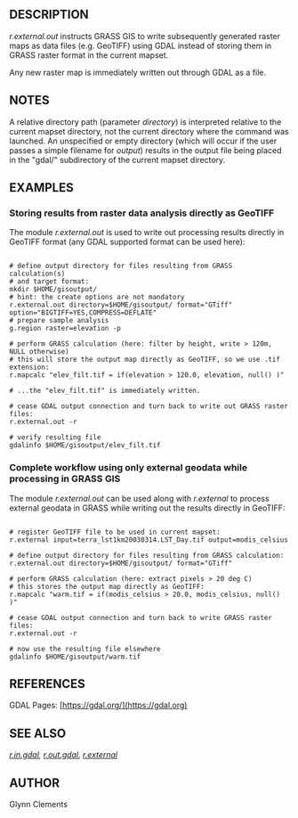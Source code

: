 
## DESCRIPTION

*r.external.out* instructs GRASS GIS to write subsequently generated
raster maps as data files (e.g. GeoTIFF) using GDAL instead of storing them
in GRASS raster format in the current mapset.

Any new raster map is immediately written out through GDAL as a file.

## NOTES

A relative directory path (parameter *directory*) is interpreted
relative to the current mapset directory, not the current directory where
the command was launched. An unspecified or empty directory (which will
occur if the user passes a simple filename for *output*) results
in the output file being placed in the "gdal/" subdirectory of the
current mapset directory.

## EXAMPLES

### Storing results from raster data analysis directly as GeoTIFF

The module *r.external.out* is used to write out processing results
directly in GeoTIFF format (any GDAL supported format can be used here):

```

# define output directory for files resulting from GRASS calculation(s)
# and target format:
mkdir $HOME/gisoutput/
# hint: the create options are not mandatory
r.external.out directory=$HOME/gisoutput/ format="GTiff" option="BIGTIFF=YES,COMPRESS=DEFLATE"
# prepare sample analysis
g.region raster=elevation -p

# perform GRASS calculation (here: filter by height, write > 120m, NULL otherwise)
# this will store the output map directly as GeoTIFF, so we use .tif extension:
r.mapcalc "elev_filt.tif = if(elevation > 120.0, elevation, null() )"

# ...the "elev_filt.tif" is immediately written.

# cease GDAL output connection and turn back to write out GRASS raster files:
r.external.out -r

# verify resulting file
gdalinfo $HOME/gisoutput/elev_filt.tif

```

### Complete workflow using only external geodata while processing in GRASS GIS

The module *r.external.out* can be used along with
*r.external* to process external geodata in GRASS
while writing out the results directly in GeoTIFF:

```

# register GeoTIFF file to be used in current mapset:
r.external input=terra_lst1km20030314.LST_Day.tif output=modis_celsius

# define output directory for files resulting from GRASS calculation:
r.external.out directory=$HOME/gisoutput/ format="GTiff"

# perform GRASS calculation (here: extract pixels > 20 deg C)
# this stores the output map directly as GeoTIFF:
r.mapcalc "warm.tif = if(modis_celsius > 20.0, modis_celsius, null() )"

# cease GDAL output connection and turn back to write GRASS raster files:
r.external.out -r

# now use the resulting file elsewhere
gdalinfo $HOME/gisoutput/warm.tif

```

## REFERENCES

GDAL Pages: [https://gdal.org/](https://gdal.org)

## SEE ALSO

*[r.in.gdal](r.in.gdal.html),
[r.out.gdal](r.out.gdal.html),
[r.external](r.external.html)*

## AUTHOR

Glynn Clements
